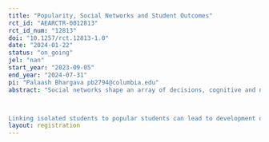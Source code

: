 ```yaml
---
title: "Popularity, Social Networks and Student Outcomes"
rct_id: "AEARCTR-0012813"
rct_id_num: "12813"
doi: "10.1257/rct.12813-1.0"
date: "2024-01-22"
status: "on_going"
jel: "nan"
start_year: "2023-09-05"
end_year: "2024-07-31"
pi: "Palaash Bhargava pb2794@columbia.edu"
abstract: "Social networks shape an array of decisions, cognitive and non-cognitive skills for students that have long lasting consequences in their lives. Isolated students, due to lack of social connections, often exhibit deficiencies in multiple dimensions including behavioral, personality and academic skills. This project employs a novel randomized desk mate matching strategy based on initial classroom network characteristics to improve student cognitive and non-cognitive outcomes. 

Linking isolated students to popular students can lead to development of cognitive and non-cognitive skills through better integration, positive peer effects and enhanced classroom experience. However, if popular peers are saturated in their socialization capacity, their inaccessibility may result in further ostracization. As a result, it might be better to link two isolated students to each other to form more stable friendships. A priori, it is not clear whether an optimal strategy requires linking isolated individuals to each other as desk mates or linking isolated individuals to popular individuals. The project divides the students in the classroom into three types by their measure of popularity (high, medium, and low). It then employs a two-level randomization design where firstly, desk mate type is randomized between high, medium, and low for each individual and secondly, the proportion of low to high and low to low matches are varied to alter the overall classroom environment. Using the randomization design, the project uncovers the optimal mixing strategy for improved social integration, and development of non-cognitive skills and academic capabilities."
layout: registration
---
```


